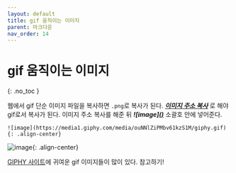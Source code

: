 ```yaml
---
layout: default
title: gif 움직이는 이미지
parent: 마크다운
nav_order: 14
---
```


# gif 움직이는 이미지  
{: .no_toc }

웹에서 gif 단순 이미지 파일을 복사하면 `.png`로 복사가 된다. ***<u>이미지 주소 복사</u>*** 로 해야 gif로서 복사가 된다. 이미지 주소 복사를 해준 뒤 ***![image]<u>()</u>*** 소괄호 안에 넣어준다.  

```
![image](https://media1.giphy.com/media/ouNNlZiPMbv61kzS1M/giphy.gif){: .align-center}
```  

![image](https://media1.giphy.com/media/ouNNlZiPMbv61kzS1M/giphy.gif){: .align-center}  

[GIPHY 사이트](https://giphy.com/)에 귀여운 gif 이미지들이 많이 있다. 참고하기!